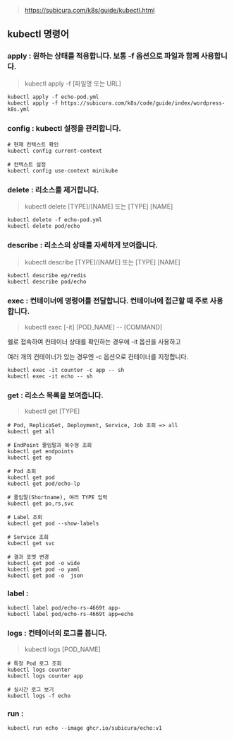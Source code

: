 > https://subicura.com/k8s/guide/kubectl.html

## kubectl 명령어

### apply : 원하는 상태를 적용합니다. 보통 -f 옵션으로 파일과 함께 사용합니다.

> kubectl apply -f [파일명 또는 URL]
```
kubectl apply -f echo-pod.yml
kubectl apply -f https://subicura.com/k8s/code/guide/index/wordpress-k8s.yml
```

### config : kubectl 설정을 관리합니다.

```
# 현재 컨텍스트 확인
kubectl config current-context

# 컨텍스트 설정
kubectl config use-context minikube
```

### delete : 리소스를 제거합니다.

> kubectl delete [TYPE]/[NAME] 또는 [TYPE] [NAME]
```
kubectl delete -f echo-pod.yml
kubectl delete pod/echo
```

### describe : 리소스의 상태를 자세하게 보여줍니다.

> kubectl describe [TYPE]/[NAME] 또는 [TYPE] [NAME]
```
kubectl describe ep/redis
kubectl describe pod/echo
```

### exec : 컨테이너에 명령어를 전달합니다. 컨테이너에 접근할 때 주로 사용합니다.

> kubectl exec [-it] [POD_NAME] -- [COMMAND]

쉘로 접속하여 컨테이너 상태를 확인하는 경우에 -it 옵션을 사용하고

여러 개의 컨테이너가 있는 경우엔 -c 옵션으로 컨테이너를 지정합니다.
```
kubectl exec -it counter -c app -- sh
kubectl exec -it echo -- sh
```

### get : 리소스 목록을 보여줍니다.

> kubectl get [TYPE]
```
# Pod, ReplicaSet, Deployment, Service, Job 조회 => all
kubectl get all

# EndPoint 줄임말과 복수형 조회
kubectl get endpoints
kubectl get ep

# Pod 조회
kubectl get pod
kubectl get pod/echo-lp

# 줄임말(Shortname), 여러 TYPE 입력
kubectl get po,rs,svc

# Label 조회
kubectl get pod --show-labels

# Service 조회
kubectl get svc

# 결과 포멧 변경
kubectl get pod -o wide
kubectl get pod -o yaml
kubectl get pod -o  json
```

### label : 

```
kubectl label pod/echo-rs-4669t app-
kubectl label pod/echo-rs-4669t app=echo
```

### logs : 컨테이너의 로그를 봅니다.

> kubectl logs [POD_NAME]
```
# 특정 Pod 로그 조회
kubectl logs counter
kubectl logs counter app

# 실시간 로그 보기
kubectl logs -f echo
```

### run : 

```
kubectl run echo --image ghcr.io/subicura/echo:v1
```
